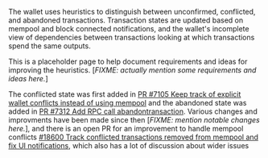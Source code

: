 The wallet uses heuristics to distinguish between unconfirmed, conflicted, and abandoned transactions. Transaction states are updated based on mempool and block connected notifications, and the wallet's incomplete view of dependencies between transactions looking at which transactions spend the same outputs.

This is a placeholder page to help document requirements and ideas for improving the heuristics. [_FIXME: actually mention some requirements and ideas here._]

The conflicted state was first added in [PR #7105 Keep track of explicit wallet conflicts instead of using mempool](https://github.com/bitcoin/bitcoin/pull/7105) and the abandoned state was added in [PR #7312 Add RPC call abandontransaction](https://github.com/bitcoin/bitcoin/pull/7312). Various changes and improvments have been made since then [_FIXME: mention notable changes here._], and there is an open PR for an improvement to handle mempool conflicts [#18600 Track conflicted transactions removed from mempool and fix UI notifications](https://github.com/bitcoin/bitcoin/pull/18600), which also has a lot of discussion about wider issues